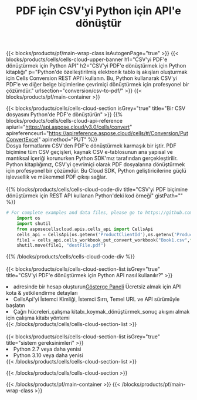 ﻿---
title:  PDF için CSV'yi Python için API'e dönüştür
description:  Microsoft Excel ve OpenOffice Hesaplama için Bulut API'leri ve SDK'lar Elektronik tabloyu diğer biçim dosyasına dönüştürün.
url: /tr/python/conversion/csv-to-pdf/
---
{{< blocks/products/pf/main-wrap-class isAutogenPage="true" >}}
{{< blocks/products/cells/cells-cloud-upper-banner h1="CSV\'yi PDF\'e dönüştürmek için Python API" h2="CSV\'yi PDF\'e dönüştürmek için Python kitaplığı" p="Python\'de özelleştirilmiş elektronik tablo iş akışları oluşturmak için Cells Conversion REST API\'i kullanın. Bu, Python kullanarak CSV\'yi PDF\'e ve diğer belge biçimlerine çevrimiçi dönüştürmek için profesyonel bir çözümdür." urlsection="conversion/csv-to-pdf/" >}}
{{< blocks/products/pf/main-container >}}

{{< blocks/products/cells/cells-cloud-section isGrey="true" title="Bir CSV dosyasını Python\'de PDF\'e dönüştürün" >}}
{{% blocks/products/cells/cells-cloud-api-reference apiurl="https://api.aspose.cloud/v3.0/cells/convert" apireferenceurl="https://apireference.aspose.cloud/cells/#/Conversion/PutConvertExcel" apimethod="PUT" %}}
<br/>
Dosya formatlarını CSV'den PDF'e dönüştürmek karmaşık bir iştir. PDF biçimine tüm CSV geçişleri, kaynak CSV e-tablosunun ana yapısal ve mantıksal içeriği korunurken Python SDK'mız tarafından gerçekleştirilir. Python kitaplığımız, CSV'yi çevrimiçi olarak PDF dosyalarına dönüştürmek için profesyonel bir çözümdür. Bu Cloud SDK, Python geliştiricilerine güçlü işlevsellik ve mükemmel PDF çıkışı sağlar.
<br/>
<br/>
{{% blocks/products/cells/cells-cloud-code-div title="CSV\'yi PDF biçimine dönüştürmek için REST API kullanan Python\'deki kod örneği" gistPath="" %}}
 
```python
# For complete examples and data files, please go to https://github.com/aspose-cells-cloud/aspose-cells-cloud-python/
    import os
    import shutil
    from asposecellscloud.apis.cells_api import CellsApi
    cells_api = CellsApi(os.getenv('ProductClientId'),os.getenv('ProductClientSecret'))
    file1 = cells_api.cells_workbook_put_convert_workbook("Book1.csv",format="pdf")
    shutil.move(file1, "destFile.pdf")     
```
 
{{% /blocks/products/cells/cells-cloud-code-div %}}
<br/>
<br/>
{{< blocks/products/cells/cells-cloud-section-list isGrey="true" title="CSV\'yi PDF\'e dönüştürmek için Python API nasıl kullanılır?" >}}
<li> adresinde bir hesap oluşturun<a href="https://dashboard.aspose.cloud/">Gösterge Paneli</a> Ücretsiz almak için API kota & yetkilendirme detayları</li>
<li>CellsApi'yi İstemci Kimliği, İstemci Sırrı, Temel URL ve API sürümüyle başlatın</li>
<li>Çağrı hücreleri_çalışma kitabı_koymak_dönüştürmek_sonuç akışını almak için çalışma kitabı yöntemi</li>
{{< /blocks/products/cells/cells-cloud-section-list >}}
<br/>
<br/>
{{< blocks/products/cells/cells-cloud-section-list isGrey="true" title="sistem gereksinimleri" >}}
<li>Python 2.7 veya daha yenisi</li>
<li>Python 3.10 veya daha yenisi</li>
{{< /blocks/products/cells/cells-cloud-section-list >}}

{{< /blocks/products/cells/cells-cloud-section >}}

{{< /blocks/products/pf/main-container >}}
{{< /blocks/products/pf/main-wrap-class >}}
